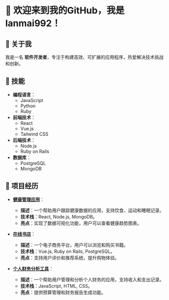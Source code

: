 # 👋 欢迎来到我的GitHub，我是 **lanmai992**！

## 👤 关于我
我是一名 **软件开发者**，专注于构建高效、可扩展的应用程序，热爱解决技术挑战和创新。

## 🔧 技能
- **编程语言**：
  - JavaScript
  - Python
  - Ruby
- **前端技术**：
  - React
  - Vue.js
  - Tailwind CSS
- **后端技术**：
  - Node.js
  - Ruby on Rails
- **数据库**：
  - PostgreSQL
  - MongoDB

## 🌟 项目经历
- **[健康管理应用](https://github.com/lanmai992/health-management-app)**：
  - **描述**：一个帮助用户跟踪健康数据的应用，支持饮食、运动和睡眠记录。
  - **技术栈**：React, Node.js, MongoDB。
  - **亮点**：实现了数据可视化功能，用户可以查看健康趋势图表。

- **[在线书店](https://github.com/lanmai992/online-bookstore)**：
  - **描述**：一个电子商务平台，用户可以浏览和购买书籍。
  - **技术栈**：Vue.js, Ruby on Rails, PostgreSQL。
  - **亮点**：支持用户评价和推荐系统，提升购物体验。

- **[个人财务分析工具](https://github.com/lanmai992/finance-analysis-tool)**：
  - **描述**：一个帮助用户管理和分析个人财务的应用，支持收入和支出记录。
  - **技术栈**：JavaScript, HTML, CSS。
  - **亮点**：提供预算管理和财务报告生成功能。


